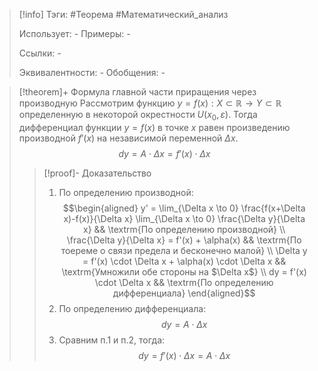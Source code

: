 > [!info]
> Тэги: #Теорема #Математический_анализ   
> 
> Использует: *-*
> Примеры: *-*
> 
> Ссылки: *-*
> 
> Эквивалентности: *-*
> Обобщения: *-*

> [!theorem]+ Формула главной части приращения через производную
> Рассмотрим функцию $y = f(x):X \subset \mathbb{R}\rightarrow Y \subset \mathbb{R}$ определенную в некоторой окрестности $U(x_0, \varepsilon)$. Тогда дифференциал функции $y=f(x)$ в точке $x$ равен произведению производной $f'(x)$ на независимой переменной $\Delta x$. $$dy = A \cdot \Delta x = f'(x) \cdot \Delta x$$
> > [!proof]- Доказательство
> > 1. По определению производной: $$\begin{aligned} y' = \lim_{\Delta x \to 0} \frac{f(x+\Delta x)-f(x)}{\Delta x} \lim_{\Delta x \to 0} \frac{\Delta y}{\Delta x} && \textrm{По определению производной} \\ \frac{\Delta y}{\Delta x} = f'(x) + \alpha(x) && \textrm{По тоереме о связи предела и бесконечно малой}  \\ \Delta y = f'(x) \cdot \Delta x + \alpha(x) \cdot \Delta x && \textrm{Умножили обе стороны на $\Delta x$} \\ dy = f'(x) \cdot \Delta x && \textrm{По определению дифференциала} \end{aligned}$$
> > 2. По определению дифференциала: $$dy = A \cdot \Delta x$$
> > 3. Сравним п.1 и п.2, тогда: $$ dy = f'(x) \cdot \Delta x = A \cdot \Delta x$$